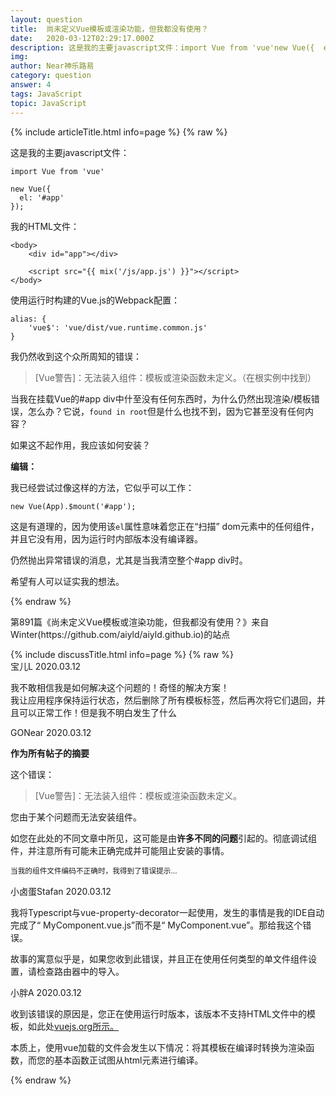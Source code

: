 ```yaml
---
layout: question
title:  尚未定义Vue模板或渲染功能，但我都没有使用？
date:   2020-03-12T02:29:17.000Z
description: 这是我的主要javascript文件：import Vue from 'vue'new Vue({  el  '#app'});我的HT...
img: 
author: Near神乐路易
category: question
answer: 4
tags: JavaScript
topic: JavaScript
---
```

<div class="article-root">
  <div class="article">
    {% include articleTitle.html info=page %}
    {% raw %}
    <div class="article-content"><p><font style="vertical-align: inherit;"><font style="vertical-align: inherit;">这是我的主要javascript文件：</font></font></p>

<pre><code>import Vue from 'vue'<font></font>
<font></font>
new Vue({<font></font>
  el: '#app'<font></font>
});<font></font>
</code></pre>

<p><font style="vertical-align: inherit;"><font style="vertical-align: inherit;">我的HTML文件：</font></font></p>

<pre><code>&lt;body&gt;<font></font>
    &lt;div id="app"&gt;&lt;/div&gt;<font></font>
<font></font>
    &lt;script src="{{ mix('/js/app.js') }}"&gt;&lt;/script&gt;<font></font>
&lt;/body&gt;<font></font>
</code></pre>

<p><font style="vertical-align: inherit;"><font style="vertical-align: inherit;">使用运行时构建的Vue.js的Webpack配置：</font></font></p>

<pre><code>alias: {<font></font>
    'vue$': 'vue/dist/vue.runtime.common.js'<font></font>
}<font></font>
</code></pre>

<p><font style="vertical-align: inherit;"><font style="vertical-align: inherit;">我仍然收到这个众所周知的错误：</font></font></p>

<blockquote>
  <p><font style="vertical-align: inherit;"><font style="vertical-align: inherit;">[Vue警告]：无法装入组件：模板或渲染函数未定义。</font><font style="vertical-align: inherit;">（在根实例中找到）</font></font></p>
</blockquote>

<p><font style="vertical-align: inherit;"><font style="vertical-align: inherit;">当我在挂载Vue的#app div中什至没有任何东西时，为什么仍然出现渲染/模板错误，怎么办？</font><font style="vertical-align: inherit;">它说，</font></font><code>found in root</code><font style="vertical-align: inherit;"><font style="vertical-align: inherit;">但是什么也找不到，因为它甚至没有任何内容？</font></font></p>

<p><font style="vertical-align: inherit;"><font style="vertical-align: inherit;">如果这不起作用，我应该如何安装？</font></font></p>

<p><strong><font style="vertical-align: inherit;"><font style="vertical-align: inherit;">编辑：</font></font></strong></p>

<p><font style="vertical-align: inherit;"><font style="vertical-align: inherit;">我已经尝试过像这样的方法，它似乎可以工作：</font></font></p>

<pre><code>new Vue(App).$mount('#app');
</code></pre>

<p><font style="vertical-align: inherit;"><font style="vertical-align: inherit;">这是有道理的，因为使用该</font></font><code>el</code><font style="vertical-align: inherit;"><font style="vertical-align: inherit;">属性意味着您正在“扫描” dom元素中的任何组件，并且它没有用，因为运行时内部版本没有编译器。</font></font></p>

<p><font style="vertical-align: inherit;"><font style="vertical-align: inherit;">仍然抛出异常错误的消息，尤其是当我清空整个#app div时。</font></font></p>

<p><font style="vertical-align: inherit;"><font style="vertical-align: inherit;">希望有人可以证实我的想法。</font></font></p></div>
    {% endraw %}
  </div>
  <p class="winter_mark">第891篇《尚未定义Vue模板或渲染功能，但我都没有使用？》来自Winter(https://github.com/aiyld/aiyld.github.io)的站点</p>
  <div class="discuss-wrapper">
    {% include discussTitle.html info=page %}
    {% raw %}
    <div class="discuss-list">
    <div class="discuss-item">
        <div class="discuss-parent">
          <div class="discuss-meta">
            <span class="discuss-user">宝儿L</span>
            <span class="discuss-time">2020.03.12</span>
          </div>
          <div class="discuss-comment"><p><font style="vertical-align: inherit;"><font style="vertical-align: inherit;">我不敢相信我是如何解决这个问题的！</font><font style="vertical-align: inherit;">奇怪的解决方案！</font></font><br><font style="vertical-align: inherit;"><font style="vertical-align: inherit;">
我让应用程序保持运行状态，然后删除了所有模板标签，然后再次将它们退回，并且可以正常工作！</font><font style="vertical-align: inherit;">但是我不明白发生了什么</font></font></p></div>
        </div></div><div class="discuss-item">
        <div class="discuss-parent">
          <div class="discuss-meta">
            <span class="discuss-user">GONear</span>
            <span class="discuss-time">2020.03.12</span>
          </div>
          <div class="discuss-comment"><p><strong><font style="vertical-align: inherit;"><font style="vertical-align: inherit;">作为所有帖子的摘要</font></font></strong></p>

<p><font style="vertical-align: inherit;"><font style="vertical-align: inherit;">这个错误：</font></font></p>

<blockquote>
  <p><font style="vertical-align: inherit;"><font style="vertical-align: inherit;">[Vue警告]：无法装入组件：模板或渲染函数未定义。 </font></font></p>
</blockquote>

<p><font style="vertical-align: inherit;"><font style="vertical-align: inherit;">您由于某个问题而无法安装组件。</font></font></p>

<p><font style="vertical-align: inherit;"><font style="vertical-align: inherit;">如您在此处的不同文章中所见，</font><font style="vertical-align: inherit;">这可能是由</font></font><strong><font style="vertical-align: inherit;"><font style="vertical-align: inherit;">许多不同的问题</font></font></strong><font style="vertical-align: inherit;"><font style="vertical-align: inherit;">引起的</font><font style="vertical-align: inherit;">。</font><font style="vertical-align: inherit;">彻底调试组件，并注意所有可能未正确完成并可能阻止安装的事情。</font></font></p>

<p><sub><font style="vertical-align: inherit;"><font style="vertical-align: inherit;">当我的组件文件编码不正确时，我得到了错误提示...</font></font></sub></p></div>
        </div></div><div class="discuss-item">
        <div class="discuss-parent">
          <div class="discuss-meta">
            <span class="discuss-user">小卤蛋Stafan</span>
            <span class="discuss-time">2020.03.12</span>
          </div>
          <div class="discuss-comment"><p><font style="vertical-align: inherit;"><font style="vertical-align: inherit;">我将Typescript与vue-property-decorator一起使用，发生的事情是我的IDE自动完成了“ MyComponent.vue.js”而不是“ MyComponent.vue”。</font><font style="vertical-align: inherit;">那给我这个错误。</font></font></p>

<p><font style="vertical-align: inherit;"><font style="vertical-align: inherit;">故事的寓意似乎是，如果您收到此错误，并且正在使用任何类型的单文件组件设置，请检查路由器中的导入。 </font></font></p></div>
        </div></div><div class="discuss-item">
        <div class="discuss-parent">
          <div class="discuss-meta">
            <span class="discuss-user">小胖A</span>
            <span class="discuss-time">2020.03.12</span>
          </div>
          <div class="discuss-comment"><p><font style="vertical-align: inherit;"><font style="vertical-align: inherit;">收到该错误的原因是，您正在使用运行时版本，该版本不支持HTML文件中的模板，如此处</font></font><a href="https://vuejs.org/v2/guide/installation.html#Standalone-vs-Runtime-only-Build" rel="noreferrer"><font style="vertical-align: inherit;"><font style="vertical-align: inherit;">vuejs.org所示。</font></font></a></p>

<p><font style="vertical-align: inherit;"><font style="vertical-align: inherit;">本质上，使用vue加载的文件会发生以下情况：将其模板在编译时转换为渲染函数，而您的基本函数正试图从html元素进行编译。</font></font></p></div>
        </div></div>
    </div>
    {% endraw %}
  </div>
<div>
